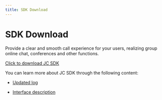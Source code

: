 ```yaml
---
title: SDK Download
---
```

# SDK Download

Provide a clear and smooth call experience for your users, realizing
group online chat, conferences and other functions.

[Click to download JC
SDK](https://developer.juphoon.com/portal/cn/downloadsdk/download_sdk.php?filename=JC-SDK-C++-V2_1.tar.gz)

You can learn more about JC SDK through the following content:

- [Updated log](/cn/juphoon_platform/05_download/03_log.html?platform=cpp)

- [Interface
    description](https://developer.juphoon.com/portal/reference/V2.1/windows/C++/html/annotated.html)
